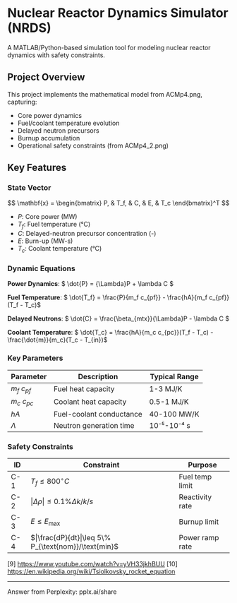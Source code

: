 
# Nuclear Reactor Dynamics Simulator (NRDS)

A MATLAB/Python-based simulation tool for modeling nuclear reactor dynamics with safety constraints.

## Project Overview
This project implements the mathematical model from ACMp4.png, capturing:
- Core power dynamics
- Fuel/coolant temperature evolution
- Delayed neutron precursors
- Burnup accumulation
- Operational safety constraints (from ACMp4_2.png)

## Key Features

### State Vector
$$ \mathbf{x} = \begin{bmatrix}
P, & T_f, & C, & E, & T_c
\end{bmatrix}^T $$
- $P$: Core power (MW)
- $T_f$: Fuel temperature (°C)
- $C$: Delayed-neutron precursor concentration (-)
- $E$: Burn-up (MW-s)
- $T_c$: Coolant temperature (°C)

### Dynamic Equations
**Power Dynamics**:
$ \dot{P} = {\Lambda}P + \lambda C $

**Fuel Temperature**:
$ \dot{T_f} = \frac{P}{m_f c_{pf}} - \frac{hA}{m_f c_{pf}}(T_f - T_c)$

**Delayed Neutrons**:
$ \dot{C} = \frac{\beta_{mtx}}{\Lambda}P - \lambda C $

**Coolant Temperature**:
$ \dot{T_c} = \frac{hA}{m_c c_{pc}}(T_f - T_c) - \frac{\dot{m}}{m_c}(T_c - T_{in})$

### Key Parameters
| Parameter | Description | Typical Range |
|-----------|-------------|---------------|
| $m_f$ $c_{pf}$ | Fuel heat capacity | 1-3 MJ/K |
| $m_c$ $c_{pc}$ | Coolant heat capacity | 0.5-1 MJ/K |
| $hA$ | Fuel-coolant conductance | 40-100 MW/K |
| $\Lambda$ | Neutron generation time | 10⁻⁵-10⁻⁴ s |

### Safety Constraints
| ID | Constraint | Purpose |
|----|------------|---------|
| C-1 | $T_f \leq 800^\circ C$ | Fuel temp limit |
| C-2 | $\|\Delta \rho\|\leq 0.1\% \Delta k/k/s$ | Reactivity rate |
| C-3 | $E \leq E_{\text{max}}$ | Burnup limit |
| C-4 | $\|\frac{dP}{dt}\|\leq 5\% P_{\text{nom}}/\text{min}$ | Power ramp rate |
[9] https://www.youtube.com/watch?v=yVH33jkhBUU
[10] https://en.wikipedia.org/wiki/Tsiolkovsky_rocket_equation

---
Answer from Perplexity: pplx.ai/share

